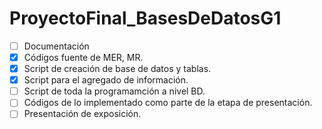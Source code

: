 # ProyectoFinal_BasesDeDatosG1
- [ ] Documentación
- [x] Códigos fuente de MER, MR.
- [x] Script de creación de base de datos y tablas.
- [x] Script para el agregado de información.
- [ ] Script de toda la programamción a nivel BD.
- [ ] Códigos de lo implementado como parte de la etapa de presentación.
- [ ] Presentación de exposición.

